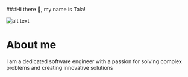 ###Hi there 👋, my name is Tala!


![alt text]([icegif-939.giif](https://www.icegif.com/wp-content/uploads/2023/12/icegif-940.gif))
# About me
I am a dedicated software engineer with a passion for solving complex problems and creating innovative solutions
